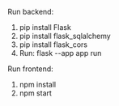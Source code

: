 Run backend:

1) pip install Flask
2) pip install flask_sqlalchemy
3) pip install flask_cors
4) Run: flask --app app run

Run frontend:

1) npm install
2) npm start